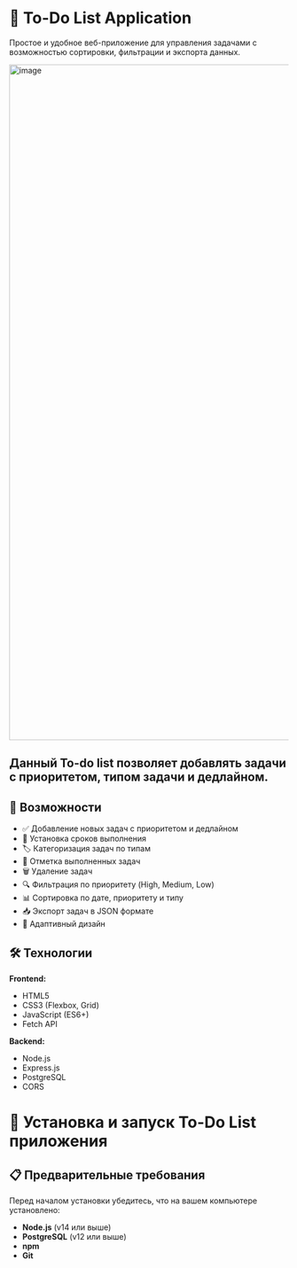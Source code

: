 # 📝 To-Do List Application

Простое и удобное веб-приложение для управления задачами с возможностью сортировки, фильтрации и экспорта данных.

<img width="2485" height="1220" alt="image" src="https://github.com/user-attachments/assets/e4b47199-c81e-4720-b055-6a8a20c894b6" />

## Данный To-do list позволяет добавлять задачи с приоритетом, типом задачи и дедлайном. 

## 🚀 Возможности

- ✅ Добавление новых задач с приоритетом и дедлайном
- 📅 Установка сроков выполнения
- 🏷️ Категоризация задач по типам
- 🎯 Отметка выполненных задач
- 🗑️ Удаление задач
- 🔍 Фильтрация по приоритету (High, Medium, Low)
- 📊 Сортировка по дате, приоритету и типу
- 📥 Экспорт задач в JSON формате
- 📱 Адаптивный дизайн

## 🛠️ Технологии

**Frontend:**
- HTML5
- CSS3 (Flexbox, Grid)
- JavaScript (ES6+)
- Fetch API

**Backend:**
- Node.js
- Express.js
- PostgreSQL
- CORS

# 🚀 Установка и запуск To-Do List приложения

## 📋 Предварительные требования

Перед началом установки убедитесь, что на вашем компьютере установлено:

- **Node.js** (v14 или выше)
- **PostgreSQL** (v12 или выше)
- **npm**
- **Git**
